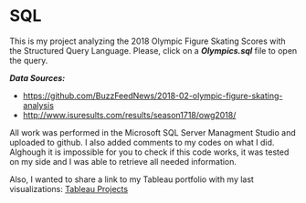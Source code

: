 # SQL  


This is my project analyzing the 2018 Olympic Figure Skating Scores with the Structured Query Language. 
Please,  click on a ***Olympics.sql*** file to open the query.

***Data Sources:***
- https://github.com/BuzzFeedNews/2018-02-olympic-figure-skating-analysis
- http://www.isuresults.com/results/season1718/owg2018/

All work was performed in the Microsoft SQL Server Managment Studio and uploaded to github.
I also added comments to my codes on what I did.
Alghough it is impossible for you to check if this code works, it was tested on my side 
and I was able to retrieve all needed information.

Also, I wanted to share a link to my Tableau portfolio with my last visualizations:
[Tableau Projects](https://public.tableau.com/app/profile/andrei.muravev)

